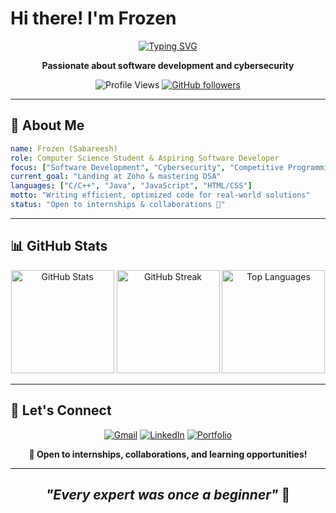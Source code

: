 # Hi there! I'm **Frozen** 

<div align="center">
  
  [![Typing SVG](https://readme-typing-svg.demolab.com?font=Fira+Code&size=20&duration=2500&pause=800&color=00D4FF&center=true&vCenter=true&width=500&lines=Self-Taught+Developer+%F0%9F%92%BB;Computer+Science+Student+%F0%9F%8E%93;Problem+Solver+%F0%9F%A7%A9;Cybersecurity+Enthusiast+%F0%9F%94%90;Always+Learning!+%F0%9F%9A%80)](https://git.io/typing-svg)
  
  **Passionate about software development and cybersecurity**
  
  ![Profile Views](https://komarev.com/ghpvc/?username=Frozen-47&label=Profile%20views&color=0e75b6&style=flat)
  [![GitHub followers](https://img.shields.io/github/followers/Frozen-47?label=Followers&style=social)](https://github.com/Frozen-47)
  
</div>

---

## 🎯 About Me

```yaml
name: Frozen (Sabareesh)
role: Computer Science Student & Aspiring Software Developer
focus: ["Software Development", "Cybersecurity", "Competitive Programming"]
current_goal: "Landing at Zoho & mastering DSA"
languages: ["C/C++", "Java", "JavaScript", "HTML/CSS"]
motto: "Writing efficient, optimized code for real-world solutions"
status: "Open to internships & collaborations 🚀"
```

---

## 📊 GitHub Stats

<div align="center">
  
<img src="https://github-readme-stats.vercel.app/api?username=Frozen-47&show_icons=true&theme=radical&hide_border=true&bg_color=0D1117&title_color=00D4FF&icon_color=00D4FF&text_color=FFFFFF" alt="GitHub Stats" height="165"/>
<img src="https://github-readme-streak-stats.herokuapp.com/?user=Frozen-47&theme=radical&hide_border=true&background=0D1117&ring=00D4FF&fire=FF6B6B&currStreakLabel=00D4FF" alt="GitHub Streak" height="165"/>
<img src="https://github-readme-stats.vercel.app/api/top-langs/?username=Frozen-47&layout=compact&theme=radical&hide_border=true&bg_color=0D1117&title_color=00D4FF&text_color=FFFFFF" alt="Top Languages" height="165"/>

</div>

---

## 🤝 Let's Connect

<div align="center">

[![Gmail](https://img.shields.io/badge/Gmail-D14836?style=for-the-badge&logo=gmail&logoColor=white)](mailto:sabareeshgm47@gmail.com)
[![LinkedIn](https://img.shields.io/badge/LinkedIn-0077B5?style=for-the-badge&logo=linkedin&logoColor=white)](https://linkedin.com/in/sabareesh-gm)
[![Portfolio](https://img.shields.io/badge/Portfolio-FF6B6B?style=for-the-badge&logo=google-chrome&logoColor=white)](https://frozen47.vercel.app)

**💼 Open to internships, collaborations, and learning opportunities!**

</div>

---

<div align="center">
  
## *"Every expert was once a beginner"* 💭

</div>

